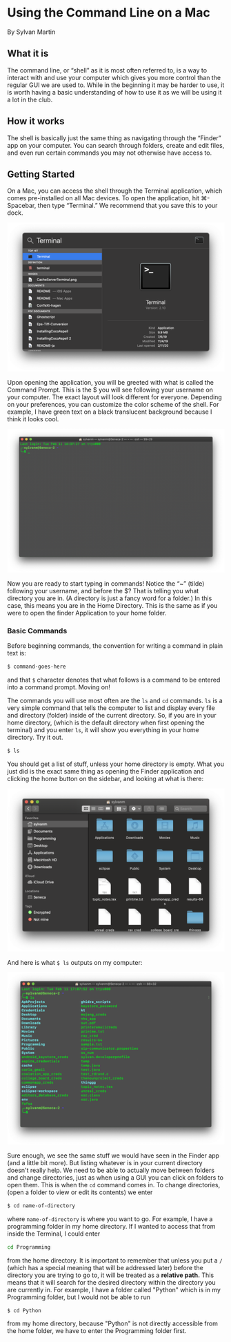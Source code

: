 # Using the Command Line on a Mac

By Sylvan Martin

## What it is

The command line, or “shell” as it is most often referred to, is a way to interact with and use your computer which gives you more control than the regular GUI we are used to. While in the beginning it may be harder to use, it is worth having a basic understanding of how to use it as we will be using it a lot in the club.

## How it works

The shell is basically just the same thing as navigating through the “Finder” app on your computer. You can search through folders, create and edit files, and even run certain commands you may not otherwise have access to.

## Getting Started

On a Mac, you can access the shell through the Terminal application, which comes pre-installed on all Mac devices. To open the application, hit ⌘-Spacebar, then type “Terminal.” We recommend that you save this to your dock.

![Opening Terminal](search.png)

Upon opening the application, you will be greeted with what is called the Command Prompt. This is the $ you will see following your username on your computer. The exact layout will look different for everyone. Depending on your preferences, you can customize the color scheme of the shell. For example, I have green text on a black translucent background because I think it looks cool.

![Terminal Prompt](prompt.png)

Now you are ready to start typing in commands! Notice the “~” (tilde) following your username, and before the $? That is telling you what directory you are in. (A directory is just a fancy word for a folder.) In this case, this means you are in the Home Directory. This is the same as if you were to open the finder Application to your home folder.

### Basic Commands

Before beginning commands, the convention for writing a command in plain text is:

```bash
$ command-goes-here
```

and that `$` character denotes that what follows is a command to be entered into a command prompt.
Moving on!

The commands you will use most often are the `ls` and `cd` commands. `ls` is a very simple command that tells the computer to list and display every file and directory (folder) inside of the current directory. So, if you are in your home directory, (which is the default directory when first opening the terminal) and you enter `ls`, it will show you everything in your home directory. Try it out.

```bash
$ ls
```

You should get a list of stuff, unless your home directory is empty. What you just did is the exact same thing as opening the Finder application and clicking the home button on the sidebar, and looking at what is there:

![Home directory in Finder](finder_home.png)

And here is what `$ ls` outputs on my computer:

![ls output](ls_output_example.png)

Sure enough, we see the same stuff we would have seen in the Finder app (and a little bit more).
But listing whatever is in your current directory doesn't really help. We need to be able to actually move between folders and change directories, just as when using a GUI you can click on folders to open them. This is when the `cd` command comes in. To change directories, (open a folder to view or edit its contents) we enter

```bash
$ cd name-of-directory
```

where `name-of-directory` is where you want to go. For example, I have a programming folder in my home directory. If I wanted to access that from inside the Terminal, I could enter

```bash
cd Programming
```

from the home directory. It is important to remember that unless you put a `/` (which has a special meaning that will be addressed later) before the directory you are trying to go to, it will be treated as a **relative path.** This means that it will search for the desired directory within the directory you are currently in. For example, I have a folder called "Python" which is in my Programming folder, but I would not be able to run

```bash
$ cd Python
```

from my home directory, because "Python" is not directly accessible from the home folder, we have to enter the Programming folder first. 